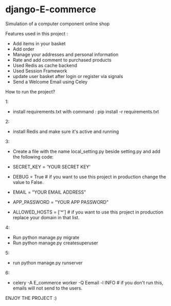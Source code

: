 # django-E-commerce

Simulation of a computer component online shop 

Features used in this project :
  * Add items in your basket
  * Add order 
  * Manage your addresses and personal information
  * Rate and add comment to purchased products 
  * Used Redis as cache backend
  * Used Session Framework
  * update user basket after login or register via signals
  * Send a Welcome Email using Celey


How to run the project?

1:
  * install requirements.txt with command : pip install -r requirements.txt
  
2:
  * install Redis and make sure it's active and running
  
3:
  * Create a file with the name local_setting.py beside setting.py and add the following code:
  
  * SECRET_KEY = 'YOUR SECRET KEY'
  * DEBUG = True          # if you want to use this project in production change the value to False.
  * EMAIL = "YOUR EMAIL ADDRESS"
  * APP_PASSWORD = "YOUR APP PASSWORD"
  * ALLOWED_HOSTS = ['*']         # if you want to use this project in production replace your domain in that list.
  
4: 
  * Run python manage.py migrate
  * Run python manage.py createsuperuser

5:
  * run python manage.py runserver

6:
  * celery -A E_commerce worker -Q Eemail -l INFO   # if you don't run this, emails will not send to the users.

  
ENJOY THE PROJECT :)
    
